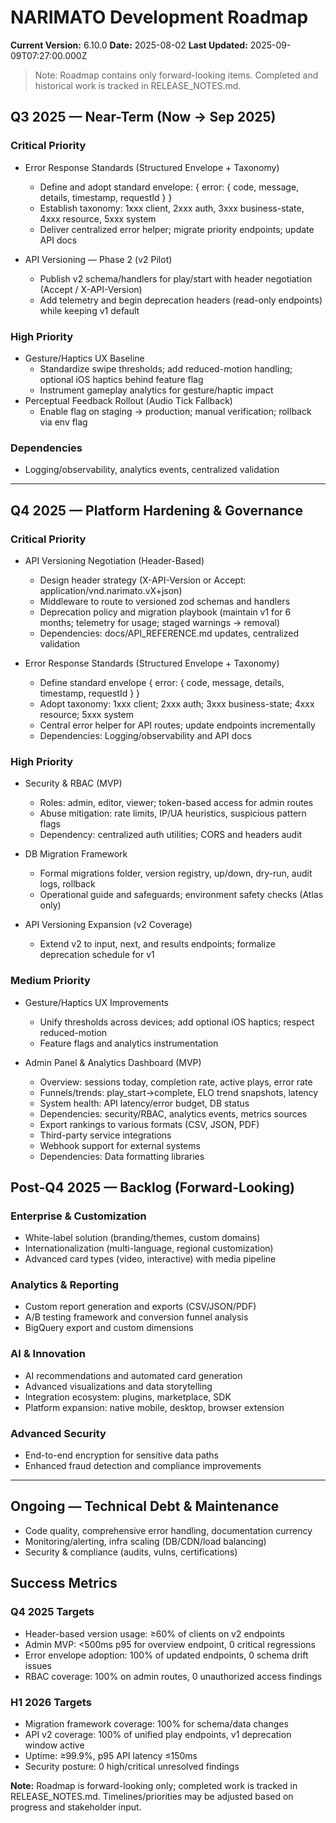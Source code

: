 # NARIMATO Development Roadmap

**Current Version:** 6.10.0
**Date:** 2025-08-02
**Last Updated:** 2025-09-09T07:27:00.000Z

> Note: Roadmap contains only forward-looking items. Completed and historical work is tracked in RELEASE_NOTES.md.

## Q3 2025 — Near-Term (Now → Sep 2025)

### Critical Priority
- Error Response Standards (Structured Envelope + Taxonomy)
  - Define and adopt standard envelope: { error: { code, message, details, timestamp, requestId } }
  - Establish taxonomy: 1xxx client, 2xxx auth, 3xxx business-state, 4xxx resource, 5xxx system
  - Deliver centralized error helper; migrate priority endpoints; update API docs

- API Versioning — Phase 2 (v2 Pilot)
  - Publish v2 schema/handlers for play/start with header negotiation (Accept / X-API-Version)
  - Add telemetry and begin deprecation headers (read-only endpoints) while keeping v1 default

### High Priority
- Gesture/Haptics UX Baseline
  - Standardize swipe thresholds; add reduced-motion handling; optional iOS haptics behind feature flag
  - Instrument gameplay analytics for gesture/haptic impact
- Perceptual Feedback Rollout (Audio Tick Fallback)
  - Enable flag on staging → production; manual verification; rollback via env flag

### Dependencies
- Logging/observability, analytics events, centralized validation

---

## Q4 2025 — Platform Hardening & Governance

### Critical Priority
- API Versioning Negotiation (Header-Based)
  - Design header strategy (X-API-Version or Accept: application/vnd.narimato.vX+json)
  - Middleware to route to versioned zod schemas and handlers
  - Deprecation policy and migration playbook (maintain v1 for 6 months; telemetry for usage; staged warnings → removal)
  - Dependencies: docs/API_REFERENCE.md updates, centralized validation

- Error Response Standards (Structured Envelope + Taxonomy)
  - Define standard envelope { error: { code, message, details, timestamp, requestId } }
  - Adopt taxonomy: 1xxx client; 2xxx auth; 3xxx business-state; 4xxx resource; 5xxx system
  - Central error helper for API routes; update endpoints incrementally
  - Dependencies: Logging/observability and API docs

### High Priority
- Security & RBAC (MVP)
  - Roles: admin, editor, viewer; token-based access for admin routes
  - Abuse mitigation: rate limits, IP/UA heuristics, suspicious pattern flags
  - Dependency: centralized auth utilities; CORS and headers audit

- DB Migration Framework
  - Formal migrations folder, version registry, up/down, dry-run, audit logs, rollback
  - Operational guide and safeguards; environment safety checks (Atlas only)

- API Versioning Expansion (v2 Coverage)
  - Extend v2 to input, next, and results endpoints; formalize deprecation schedule for v1

### Medium Priority
- Gesture/Haptics UX Improvements
  - Unify thresholds across devices; add optional iOS haptics; respect reduced-motion
  - Feature flags and analytics instrumentation

- Admin Panel & Analytics Dashboard (MVP)
  - Overview: sessions today, completion rate, active plays, error rate
  - Funnels/trends: play_start→complete, ELO trend snapshots, latency
  - System health: API latency/error budget, DB status
  - Dependencies: security/RBAC, analytics events, metrics sources
  - Export rankings to various formats (CSV, JSON, PDF)
  - Third-party service integrations
  - Webhook support for external systems
  - Dependencies: Data formatting libraries

## Post-Q4 2025 — Backlog (Forward-Looking)

### Enterprise & Customization
- White-label solution (branding/themes, custom domains)
- Internationalization (multi-language, regional customization)
- Advanced card types (video, interactive) with media pipeline

### Analytics & Reporting
- Custom report generation and exports (CSV/JSON/PDF)
- A/B testing framework and conversion funnel analysis
- BigQuery export and custom dimensions

### AI & Innovation
- AI recommendations and automated card generation
- Advanced visualizations and data storytelling
- Integration ecosystem: plugins, marketplace, SDK
- Platform expansion: native mobile, desktop, browser extension

### Advanced Security
- End-to-end encryption for sensitive data paths
- Enhanced fraud detection and compliance improvements

---

## Ongoing — Technical Debt & Maintenance
- Code quality, comprehensive error handling, documentation currency
- Monitoring/alerting, infra scaling (DB/CDN/load balancing)
- Security & compliance (audits, vulns, certifications)

## Success Metrics

### Q4 2025 Targets
- Header-based version usage: ≥60% of clients on v2 endpoints
- Admin MVP: <500ms p95 for overview endpoint, 0 critical regressions
- Error envelope adoption: 100% of updated endpoints, 0 schema drift issues
- RBAC coverage: 100% on admin routes, 0 unauthorized access findings

### H1 2026 Targets
- Migration framework coverage: 100% for schema/data changes
- API v2 coverage: 100% of unified play endpoints, v1 deprecation window active
- Uptime: ≥99.9%, p95 API latency ≤150ms
- Security posture: 0 high/critical unresolved findings

**Note:** Roadmap is forward-looking only; completed work is tracked in RELEASE_NOTES.md. Timelines/priorities may be adjusted based on progress and stakeholder input.
